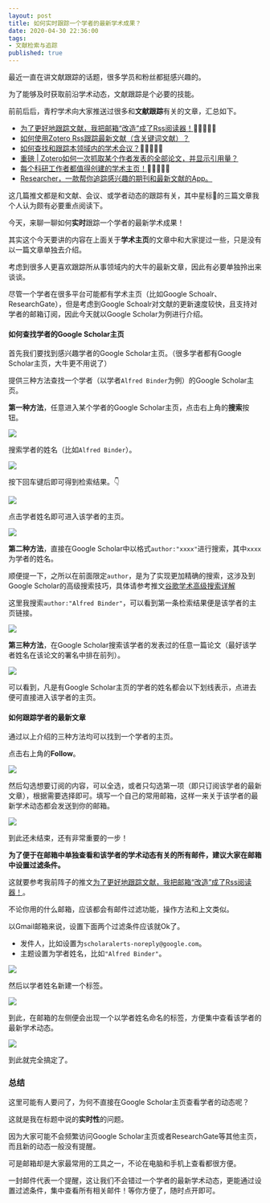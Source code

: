 ```yaml
---
layout: post
title: 如何实时跟踪一个学者的最新学术成果？
date: 2020-04-30 22:36:00
tags: 
- 文献检索与追踪
published: true
---
```


最近一直在讲文献跟踪的话题，很多学员和粉丝都挺感兴趣的。

为了能够及时获取前沿学术动态，文献跟踪是个必要的技能。

前前后后，青柠学术向大家推送过很多和**文献跟踪**有关的文章，汇总如下。

- [为了更好地跟踪文献，我把邮箱“改造”成了Rss阅读器！](https://mp.weixin.qq.com/s/s2g6sJRZg4UvWTvChezBgA)🌟🌟🌟🌟🌟
- [如何使用Zotero Rss跟踪最新文献（含关键词文献）？](https://mp.weixin.qq.com/s/eOvHbqvnSmtUYcAF4ao-yw)
- [如何查找和跟踪本领域内的学术会议？](https://mp.weixin.qq.com/s/t1eWoaLBboGtvWIAhQUXvg)🌟🌟🌟🌟🌟
- [重磅 \| Zotero如何一次抓取某个作者发表的全部论文，并显示引用量？](https://mp.weixin.qq.com/s/WDWANTx9FS3C8aGEE2bLXA)
- [每个科研工作者都值得创建的学术主页！](https://mp.weixin.qq.com/s/_XNynnM4rJKgjQ7wbcSSww)🌟🌟🌟🌟🌟
- [Researcher，一款帮你追踪感兴趣的期刊和最新文献的App。](https://mp.weixin.qq.com/s/iZ2elC4xPnlg6wBRLfSMCA)

这几篇推文都是和文献、会议、或学者动态的跟踪有关，其中星标🌟的三篇文章我个人认为颇有必要重点阅读下。

今天，来聊一聊如何**实时**跟踪一个学者的最新学术成果！

其实这个今天要讲的内容在上面关于**学术主页**的文章中和大家提过一些，只是没有以一篇文章单独去介绍。

考虑到很多人更喜欢跟踪所从事领域内的大牛的最新文章，因此有必要单独拎出来谈谈。

尽管一个学者在很多平台可能都有学术主页（比如Google Schoalr、ResearchGate），但是考虑到Google Schoalr对文献的更新速度较快，且支持对学者的邮箱订阅，因此今天就以Google Scholar为例进行介绍。

#### 如何查找学者的Google Scholar主页

首先我们要找到感兴趣学者的Google Scholar主页。（很多学者都有Google Scholar主页，大牛更不用说了）

提供三种方法查找一个学者（以学者`Alfred Binder`为例）的Google Scholar主页。

**第一种方法**，任意进入某个学者的Google Scholar主页，点击右上角的**搜索**按钮。

![](https://figurebed-iseex.oss-cn-hangzhou.aliyuncs.com/img/20200430083324.png)

搜索学者的姓名（比如`Alfred Binder`）。

![](https://figurebed-iseex.oss-cn-hangzhou.aliyuncs.com/img/20200430083344.png)

按下回车键后即可得到检索结果。👇

![](https://figurebed-iseex.oss-cn-hangzhou.aliyuncs.com/img/20200430083355.png)

点击学者姓名即可进入该学者的主页。

![](https://figurebed-iseex.oss-cn-hangzhou.aliyuncs.com/img/20200430083454.png)

**第二种方法**，直接在Google Scholar中以格式`author:"xxxx"`进行搜索，其中`xxxx`为学者的姓名。

顺便提一下，之所以在前面限定`author`，是为了实现更加精确的搜索，这涉及到Google Scholar的高级搜索技巧，具体请参考推文[谷歌学术高级搜索详解](https://mp.weixin.qq.com/s/irDfA4n-sUqXsvxHin1Jig)

这里我搜索`author:"Alfred Binder"`，可以看到第一条检索结果便是该学者的主页链接。

![](https://figurebed-iseex.oss-cn-hangzhou.aliyuncs.com/img/20200430084311.png)

**第三种方法**，在Google Scholar搜索该学者的发表过的任意一篇论文（最好该学者姓名在该论文的署名中排在前列）。

![](https://figurebed-iseex.oss-cn-hangzhou.aliyuncs.com/img/20200430084547.png)

可以看到，凡是有Google Scholar主页的学者的姓名都会以下划线表示，点进去便可直接进入该学者的主页。

#### 如何跟踪学者的最新文章

通过以上介绍的三种方法均可以找到一个学者的主页。

点击右上角的**Follow**。

![](https://figurebed-iseex.oss-cn-hangzhou.aliyuncs.com/img/20200430084915.png)

然后勾选想要订阅的内容，可以全选，或者只勾选第一项（即只订阅该学者的最新文章），根据需要选择即可。填写一个自己的常用邮箱，这样一来关于该学者的最新学术动态都会发送到你的邮箱。

![](https://figurebed-iseex.oss-cn-hangzhou.aliyuncs.com/img/20200430085121.png)

到此还未结束，还有非常重要的一步！

**为了便于在邮箱中单独查看和该学者的学术动态有关的所有邮件，建议大家在邮箱中设置过滤条件。**

这就要参考我前阵子的推文[为了更好地跟踪文献，我把邮箱“改造”成了Rss阅读器！](https://mp.weixin.qq.com/s/s2g6sJRZg4UvWTvChezBgA)。

不论你用的什么邮箱，应该都会有邮件过滤功能，操作方法和上文类似。

以Gmail邮箱来说，设置下面两个过滤条件应该就Ok了。

- 发件人，比如设置为`scholaralerts-noreply@google.com`。
- 主题设置为学者姓名，比如`"Alfred Binder"`。

![](https://figurebed-iseex.oss-cn-hangzhou.aliyuncs.com/img/20200430090644.png)

然后以学者姓名新建一个标签。

![](https://figurebed-iseex.oss-cn-hangzhou.aliyuncs.com/img/20200430090654.png)

到此，在邮箱的左侧便会出现一个以学者姓名命名的标签，方便集中查看该学者的最新学术动态。

![](https://figurebed-iseex.oss-cn-hangzhou.aliyuncs.com/img/20200430090839.png)

到此就完全搞定了。

### 总结

这里可能有人要问了，为何不直接在Google Scholar主页查看学者的动态呢？

这就是我在标题中说的**实时性**的问题。

因为大家可能不会频繁访问Google Scholar主页或者ResearchGate等其他主页，而且新的动态一般没有提醒。

可是邮箱却是大家最常用的工具之一，不论在电脑和手机上查看都很方便。

一封邮件代表一个提醒，这让我们不会错过一个学者的最新学术动态，更能通过设置过滤条件，集中查看所有相关邮件！等你方便了，随时点开即可。